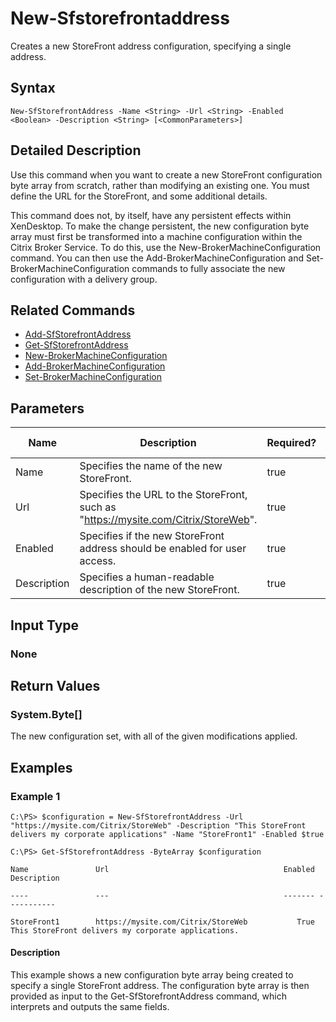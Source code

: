 ﻿
# New-Sfstorefrontaddress
Creates a new StoreFront address configuration, specifying a single address.
## Syntax
```
New-SfStorefrontAddress -Name <String> -Url <String> -Enabled <Boolean> -Description <String> [<CommonParameters>]
```
## Detailed Description
Use this command when you want to create a new StoreFront configuration byte array from scratch, rather than modifying an existing one. You must define the URL for the StoreFront, and some additional details.


This command does not, by itself, have any persistent effects within XenDesktop. To make the change persistent, the new configuration byte array must first be transformed into a machine configuration within the Citrix Broker Service. To do this, use the New-BrokerMachineConfiguration command. You can then use the Add-BrokerMachineConfiguration and Set-BrokerMachineConfiguration commands to fully associate the new configuration with a delivery group.


## Related Commands

* [Add-SfStorefrontAddress](../Add-SfStorefrontAddress/)
* [Get-SfStorefrontAddress](../Get-SfStorefrontAddress/)
* [New-BrokerMachineConfiguration](../New-BrokerMachineConfiguration/)
* [Add-BrokerMachineConfiguration](../Add-BrokerMachineConfiguration/)
* [Set-BrokerMachineConfiguration](../Set-BrokerMachineConfiguration/)
## Parameters
| Name   | Description | Required? | Pipeline Input | Default Value |
| --- | --- | --- | --- | --- |
| Name | Specifies the name of the new StoreFront. | true | false |  |
| Url | Specifies the URL to the StoreFront, such as "https://mysite.com/Citrix/StoreWeb". | true | false |  |
| Enabled | Specifies if the new StoreFront address should be enabled for user access. | true | false |  |
| Description | Specifies a human-readable description of the new StoreFront. | true | false |  |

## Input Type

### None

## Return Values

### System.Byte\[\]
The new configuration set, with all of the given modifications applied.
## Examples

### Example 1
```
C:\PS> $configuration = New-SfStorefrontAddress -Url "https://mysite.com/Citrix/StoreWeb" -Description "This StoreFront delivers my corporate applications" -Name "StoreFront1" -Enabled $true

C:\PS> Get-SfStorefrontAddress -ByteArray $configuration

Name               Url                                       Enabled Description

----               ---                                       ------- -----------

StoreFront1        https://mysite.com/Citrix/StoreWeb           True This StoreFront delivers my corporate applications.
```
#### Description
This example shows a new configuration byte array being created to specify a single StoreFront address. The configuration byte array is then provided as input to the Get-SfStorefrontAddress command, which interprets and outputs the same fields.
